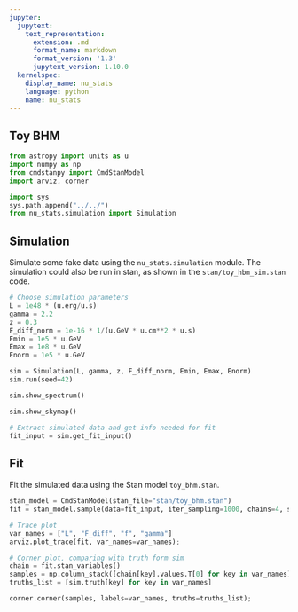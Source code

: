 ```yaml
---
jupyter:
  jupytext:
    text_representation:
      extension: .md
      format_name: markdown
      format_version: '1.3'
      jupytext_version: 1.10.0
  kernelspec:
    display_name: nu_stats
    language: python
    name: nu_stats
---
```


## Toy BHM

```python
from astropy import units as u
import numpy as np
from cmdstanpy import CmdStanModel
import arviz, corner

import sys
sys.path.append("../../")
from nu_stats.simulation import Simulation
```

## Simulation

Simulate some fake data using the `nu_stats.simulation` module. The simulation could also be run in stan, as shown in the `stan/toy_hbm_sim.stan` code. 

```python
# Choose simulation parameters
L = 1e48 * (u.erg/u.s)
gamma = 2.2
z = 0.3
F_diff_norm = 1e-16 * 1/(u.GeV * u.cm**2 * u.s)
Emin = 1e5 * u.GeV
Emax = 1e8 * u.GeV
Enorm = 1e5 * u.GeV
```

```python
sim = Simulation(L, gamma, z, F_diff_norm, Emin, Emax, Enorm)
sim.run(seed=42)
```

```python
sim.show_spectrum()
```

```python
sim.show_skymap()
```

```python
# Extract simulated data and get info needed for fit
fit_input = sim.get_fit_input()
```

## Fit
Fit the simulated data using the Stan model `toy_bhm.stan`.

```python
stan_model = CmdStanModel(stan_file="stan/toy_bhm.stan")
fit = stan_model.sample(data=fit_input, iter_sampling=1000, chains=4, seed=42)
```

```python
# Trace plot
var_names = ["L", "F_diff", "f", "gamma"]
arviz.plot_trace(fit, var_names=var_names);
```

```python
# Corner plot, comparing with truth form sim
chain = fit.stan_variables()
samples = np.column_stack([chain[key].values.T[0] for key in var_names])
truths_list = [sim.truth[key] for key in var_names]

corner.corner(samples, labels=var_names, truths=truths_list);
```

```python

```

